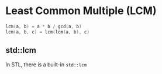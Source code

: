 # Least Common Multiple (LCM)

```cpp
lcm(a, b) = a * b / gcd(a, b)
lcm(a, b, c) = lcm(lcm(a, b), c)
```

## std::lcm

In STL, there is a built-in `std::lcm`